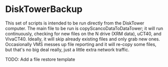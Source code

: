 # DiskTowerBackup

This set of scripts is intended to be run directly from the DiskTower computer. The main file to be run is copyScancoDataToDataTower; it will run continuously, checking for new files on the N drive (XRM data), uCT40, and VivaCT40. Ideally, it will skip already existing files and only grab new ones. Occasionally VMS messes up file reporting and it will re-copy some files, but that's no big deal really, just a little extra network traffic. 

TODO: Add a file restore template
